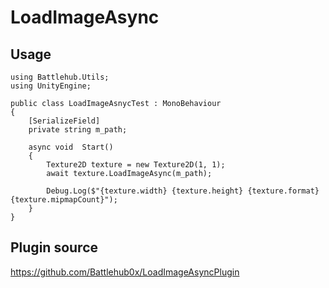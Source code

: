# LoadImageAsync

## Usage

```
using Battlehub.Utils;
using UnityEngine;

public class LoadImageAsnycTest : MonoBehaviour
{
    [SerializeField]
    private string m_path;
    
    async void  Start()
    {
        Texture2D texture = new Texture2D(1, 1);
        await texture.LoadImageAsync(m_path);

        Debug.Log($"{texture.width} {texture.height} {texture.format} {texture.mipmapCount}");
    }
}
```

## Plugin source
https://github.com/Battlehub0x/LoadImageAsyncPlugin

